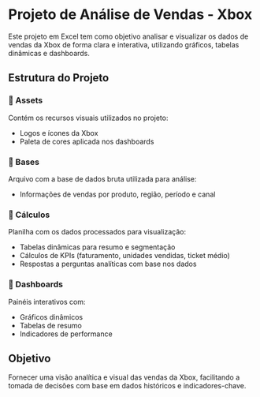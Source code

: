 # Projeto de Análise de Vendas - Xbox

Este projeto em Excel tem como objetivo analisar e visualizar os dados de vendas da Xbox de forma clara e interativa, utilizando gráficos, tabelas dinâmicas e dashboards.

## Estrutura do Projeto

### 📁 Assets
Contém os recursos visuais utilizados no projeto:
- Logos e ícones da Xbox
- Paleta de cores aplicada nos dashboards

### 📁 Bases
Arquivo com a base de dados bruta utilizada para análise:
- Informações de vendas por produto, região, período e canal

### 📁 Cálculos
Planilha com os dados processados para visualização:
- Tabelas dinâmicas para resumo e segmentação
- Cálculos de KPIs (faturamento, unidades vendidas, ticket médio)
- Respostas a perguntas analíticas com base nos dados

### 📁 Dashboards
Painéis interativos com:
- Gráficos dinâmicos
- Tabelas de resumo
- Indicadores de performance

## Objetivo
Fornecer uma visão analítica e visual das vendas da Xbox, facilitando a tomada de decisões com base em dados históricos e indicadores-chave.
